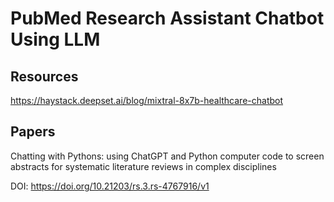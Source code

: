 # PubMed Research Assistant Chatbot Using LLM

## Resources
https://haystack.deepset.ai/blog/mixtral-8x7b-healthcare-chatbot

## Papers
Chatting with Pythons: using ChatGPT and Python computer code to screen abstracts for systematic literature reviews in complex disciplines

DOI: https://doi.org/10.21203/rs.3.rs-4767916/v1
